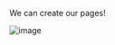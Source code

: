 We can create our pages!

![image](https://github.com/user-attachments/assets/f5ab6f77-cb76-4b92-ad7d-3d1da9add497)
